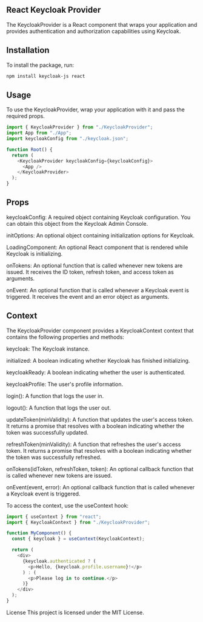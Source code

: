 ## React Keycloak Provider

The KeycloakProvider is a React component that wraps your application and provides authentication and authorization capabilities using Keycloak.

## Installation

To install the package, run:

```bash
npm install keycloak-js react
```

## Usage

To use the KeycloakProvider, wrap your application with it and pass the required props.

```typescript
import { KeycloakProvider } from "./KeycloakProvider";
import App from "./App";
import keycloakConfig from "./keycloak.json";

function Root() {
  return (
    <KeycloakProvider keycloakConfig={keycloakConfig}>
      <App />
    </KeycloakProvider>
  );
}
```

## Props

keycloakConfig: A required object containing Keycloak configuration. You can obtain this object from the Keycloak Admin Console.

initOptions: An optional object containing initialization options for Keycloak.

LoadingComponent: An optional React component that is rendered while Keycloak is initializing.

onTokens: An optional function that is called whenever new tokens are issued. It receives the ID token, refresh token, and access token as arguments.

onEvent: An optional function that is called whenever a Keycloak event is triggered. It receives the event and an error object as arguments.

## Context

The KeycloakProvider component provides a KeycloakContext context that contains the following properties and methods:

keycloak: The Keycloak instance.

initialized: A boolean indicating whether Keycloak has finished initializing.

keycloakReady: A boolean indicating whether the user is authenticated.

keycloakProfile: The user's profile information.

login(): A function that logs the user in.

logout(): A function that logs the user out.

updateToken(minValidity): A function that updates the user's access token. It returns a promise that resolves with a boolean indicating whether the token was successfully updated.

refreshToken(minValidity): A function that refreshes the user's access token. It returns a promise that resolves with a boolean indicating whether the token was successfully refreshed.

onTokens(idToken, refreshToken, token): An optional callback function that is called whenever new tokens are issued.

onEvent(event, error): An optional callback function that is called whenever a Keycloak event is triggered.

To access the context, use the useContext hook:

```typescript
import { useContext } from "react";
import { KeycloakContext } from "./KeycloakProvider";

function MyComponent() {
  const { keycloak } = useContext(KeycloakContext);

  return (
    <div>
      {keycloak.authenticated ? (
        <p>Hello, {keycloak.profile.username}!</p>
      ) : (
        <p>Please log in to continue.</p>
      )}
    </div>
  );
}
```

License
This project is licensed under the MIT License.
